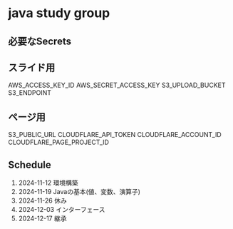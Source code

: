 # java study group

## 必要なSecrets
## スライド用
AWS_ACCESS_KEY_ID
AWS_SECRET_ACCESS_KEY
S3_UPLOAD_BUCKET
S3_ENDPOINT
## ページ用
S3_PUBLIC_URL
CLOUDFLARE_API_TOKEN
CLOUDFLARE_ACCOUNT_ID
CLOUDFLARE_PAGE_PROJECT_ID

## Schedule
1. 2024-11-12 環境構築
2. 2024-11-19 Javaの基本(値、変数、演算子)
3. 2024-11-26 休み
4. 2024-12-03 インターフェース
5. 2024-12-17 継承
